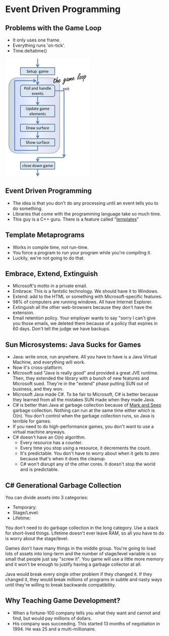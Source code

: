 # Event Driven Programming

## Problems with the Game Loop

* It only uses one frame.
* Everything runs 'on-tick'.
* Time.deltatime()

![](<../../.gitbook/assets/image (641) (1).png>)

## Event Driven Programming

* The idea is that you don't do any processing until an event tells you to do something.
* Libraries that come with the programming language take so much time.
* This guy is a C++ guru. There is a feature called "[templates](https://www.geeksforgeeks.org/template-metaprogramming-in-c/)"

## Template Metaprograms

* Works in compile time, not run-time.
* You force a program to run your program while you're compiling it.
* Luckily, we're not going to do that.&#x20;

## Embrace, Extend, Extinguish

* Microsoft's motto in a private email.
* Embrace: This is a fantstic technology. We should have it to Windows.
* Extend: add to the HTML or something with Microsoft-specific features.
* 98% of computers are running windows. All have Internet Explorer.
* Extinguish all the other web-browsers because they don't have the extension.
* Email retention policy. Your employer wants to say "sorry I can't give you those emails, we deleted them because of a policy that expires in 60 days. Don't tell the judge we have backups.

## Sun Microsystems: Java Sucks for Games

* Java: write once, run anywhere. All you have to have is a Java Virtual Machine, and everything will work.
* Now it's cross-platform.
* Microsoft said "Java is really good" and provided a great JVE runtime. Then, they extended the library with a bunch of new features and Microsoft sued. They're in the "extend" phase putting SUN out of business, and they won.
* Microsoft Java made C#. To be fair to Microsoft, C# is better because they learned from all the mistakes SUN made when they made Java.
* C# is better than Java at garbage collection because of [Mark and Seep](https://www.geeksforgeeks.org/mark-and-sweep-garbage-collection-algorithm/) garbage collection. Nothing can run at the same time either which is O(n). You don't control when the garbage collection runs, so Java is terrible for games.&#x20;
* If you need to do high-performance games, you don't want to use a virtual machine anyways.
* C# doesn't have an O(n) algorithm.
  * Every resource has a counter.
  * Every time you stop using a resource, it decrements the count.
  * It's predictable. You don't have to worry about when it gets to zero because that's when it does the cleanup.
  * C# won't disrupt any of the other cores. It doesn't stop the world and is predictable.

## C# Generational Garbage Collection

You can divide assets into 3 categories:

* Temporary:&#x20;
* Stage/Level:&#x20;
* Lifetime:&#x20;

You don't need to do garbage collection in the long category. Use a stack for short-lived things. Lifetime doesn't ever leave RAM, so all you have to do is worry about the stage/level.

Games don't have many things in the middle group. You're going to load lots of assets into long-term and the number of stage/level variable is so small that people just say "screw it". You game will use a little more memory and it won't be enough to justify having a garbage collector at all.

Java would break every single other problem if they changed it. If they changed it, they would break millions of programs in subtle and nasty ways until they're willing to break backwards compatibility.



## Why Teaching Game Development?

* When a fortune-100 company tells you what they want and cannot and find, but would pay millions of dollars.
* His company was succeeding. This started 13 months of negotiation in 1994. He was 25 and a multi-millionaire.



